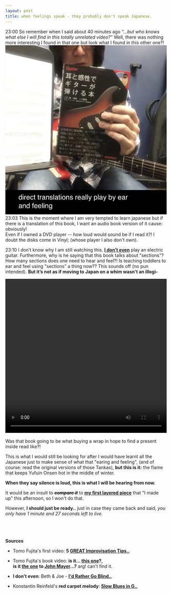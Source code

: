```yaml
---
layout: post
title: when feelings speak - they probably don't speak Japanese.
---
```


23:00
So remember when I said about 40 minutes ago _“...but who knows what else I will find in this totally unrelated video?”_
Well, there was nothing more interesting I found in that one but look what I found in this other one?!
![book?](/public/assets/images/book.jpg)
23:03 This is the moment where I am very tempted to learn japanese but if there is a translation of this book, I want an audio book version of it cause: obviously!
<br>Even if I owned a DVD player -- how loud would sound be if I read it?! I doubt the disks come in Vinyl; (whose player I also don't own).

23:10 I don’t know why I am still watching this. **[I don’t even](/public/assets/images/do_you_even.png)** play an electric guitar. Furthermore, why is he saying that this book talks about "sections"? How many sections does one need to hear and feel?! Is teaching toddlers to ear and feel using "sections" a thing now?? This sounds off (no pun intended). **But it’s not as if moving to Japan on a whim wasn't an illogi-**
<br>

<video controls="" autoplay="true" src="https://www.tatianazihindula.com/public/assets/videos/KONSTANTIN_REINFELD.mp4" type="video/mp4" width="100%" height="480"></video>
<br>

Was that book going to be what buying a wrap in hope to find a present inside read like?!

This is what I would still be looking for after I would have learnt all the Japanese just to make sense of what that "earing and feeling", (and of course: read the original versions of those Tankas), **but this is it:** the flame that keeps Yufuin Onsen hot in the middle of winter.

**When they say silence is loud, this is what I will be hearing from now.**

It would be an insult to _**~~compare it~~**_ to [**my first layered piece**](/misk_audio) that "I made up" this afternoon, so I won't do that.

However, **I should just be ready..** just in case they came back and said, _you only have 1 minute and 27 seconds left to live_.
<br><br><br><br><br>
**Sources**


- Tomo Fujita's first video: **5 [GREAT Improvisation Tips..](https://www.youtube.com/watch?v=BxQBqaXXo_c)**

- Tomo Fujita's book video: **is it... [this one](https://youtu.be/i0wzs3secRw)?,<br>is it [the one](https://www.youtube.com/watch?v=N2hZRgL_AME) to [John Mayer](https://youtu.be/mQ055hHdxbE)...?** arg! can't find it.

- **I don't even**: Beth & Joe - **[I'd Rather Go Blind..](https://youtu.be/UEHwO_UEp7A?t=263)**

- Konstantin Reinfeld's **red carpet melody**: **[Slow Blues in G..](https://youtu.be/AqTURKuqAbg)**
